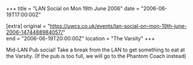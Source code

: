+++
title = "LAN Social on Mon 19th June 2006"
date = "2006-06-19T17:00:00Z"

[extra]
original = "https://uwcs.co.uk/events/lan-social-on-mon-19th-june-2006-1474488984057/"    
end = "2006-06-19T20:00:00Z"
location = "The Varsity"
+++

Mid-LAN Pub social\! Take a break from the LAN to get something to eat at the Varsity. (If the pub is too full, we will go to the Phantom Coach instead)

